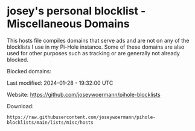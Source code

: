 # josey's personal blocklist - Miscellaneous Domains

This hosts file compiles domains that serve ads and are not on any of the blocklists I use in my Pi-Hole instance.
Some of these domains are also used for other purposes such as tracking or are generally not already blocked.

Blocked domains:

Last modified: 2024-01-28 - 19:32:00 UTC

Website: https://github.com/joseywoermann/pihole-blocklists

Download:

```
https://raw.githubusercontent.com/joseywoermann/pihole-blocklists/main/lists/misc/hosts
```

